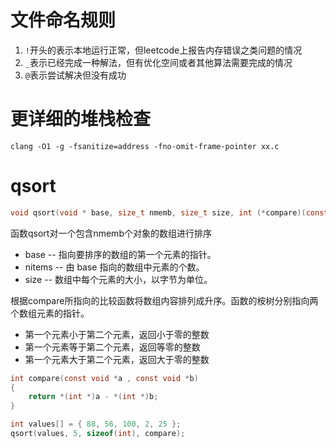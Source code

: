 # 文件命名规则
1. `!`开头的表示本地运行正常，但leetcode上报告内存错误之类问题的情况
2. `_`表示已经完成一种解法，但有优化空间或者其他算法需要完成的情况
3. `@`表示尝试解决但没有成功

# 更详细的堆栈检查
`clang -O1 -g -fsanitize=address -fno-omit-frame-pointer xx.c`

# qsort
```c
void qsort(void * base, size_t nmemb, size_t size, int (*compare)(const void*, vonst void*));
```
函数qsort对一个包含nmemb个对象的数组进行排序
* base -- 指向要排序的数组的第一个元素的指针。
* nitems -- 由 base 指向的数组中元素的个数。
* size -- 数组中每个元素的大小，以字节为单位。

根据compare所指向的比较函数将数组内容排列成升序。函数的桉树分别指向两个数组元素的指针。
* 第一个元素小于第二个元素，返回小于零的整数
* 第一个元素等于第二个元素，返回等零的整数
* 第一个元素大于第二个元素，返回大于零的整数

```c
int compare(const void *a , const void *b)
{
    return *(int *)a - *(int *)b;
}

int values[] = { 88, 56, 100, 2, 25 };
qsort(values, 5, sizeof(int), compare);
```
